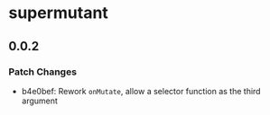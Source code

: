 # supermutant

## 0.0.2

### Patch Changes

- b4e0bef: Rework `onMutate`, allow a selector function as the third argument
